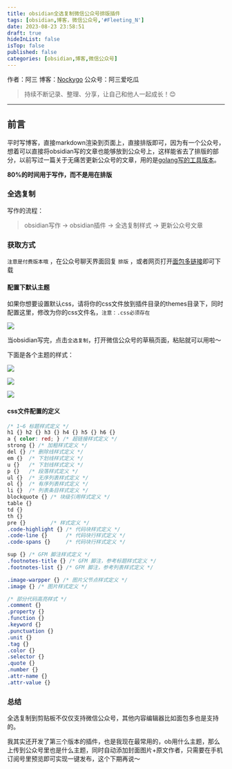 ```yaml
---
title: obsidian全选复制微信公众号排版插件
tags: [obsidian,博客，微信公众号,'#Fleeting_N']
date: 2023-08-23 23:58:51
draft: true
hideInList: false
isTop: false
published: false
categories: [obsidian,博客,微信公众号]
---
```


作者：阿三 
博客：[Nockygo](https://hexo.hexiefamily.xin) 
公众号：阿三爱吃瓜

> 持续不断记录、整理、分享，让自己和他人一起成长！😊


------
## 前言

平时写博客，直接markdown渲染到页面上，直接排版即可，因为有一个公众号，想着可以直接将obsidian写的文章也能够放到公众号上，这样能省去了排版的部分，以前写过一篇关于无痛苦更新公众号的文章，用的是[golang写的工具版本](https://github.com/cjyzwg/markdown-wechat)。

**80%的时间用于写作，而不是用在排版**

### 全选复制

写作的流程：

> obsidian写作 -> obsidian插件 -> 全选复制样式 -> 更新公众号文章

### 获取方式

`注意是付费版本哦` ，在公众号聊天界面回复  `排版` ，或者网页打开[面包多链接](https://mbd.pub/o/bread/mbd-ZJ2WlZxy)即可下载
#### 配置下默认主题

如果你想要设置默认css，请将你的css文件放到插件目录的themes目录下，同时配置这里，修改为你的css文件名，`注意：.css必须存在`

![](https://weimgpub.oss-cn-hangzhou.aliyuncs.com/img/202308241659931.png)

当obsidian写完，点击`全选复制`，打开微信公众号的草稿页面，粘贴就可以用啦～

下面是各个主题的样式：

![](https://weimgpub.oss-cn-hangzhou.aliyuncs.com/img/202308220143273.png)

![](https://weimgpub.oss-cn-hangzhou.aliyuncs.com/img/202308241840913.png)

![](https://weimgpub.oss-cn-hangzhou.aliyuncs.com/img/202308241840665.png)


#### css文件配置的定义

```css
/* 1~6 标题样式定义 */
h1 {} h2 {} h3 {} h4 {} h5 {} h6 {}
a { color: red; } /* 超链接样式定义 */
strong {} /* 加粗样式定义 */
del {} /* 删除线样式定义 */
em {}  /* 下划线样式定义 */
u {}   /* 下划线样式定义 */
p {}   /* 段落样式定义 */
ul {}  /* 无序列表样式定义 */
ol {}  /* 有序列表样式定义 */
li {}  /* 列表条目样式定义 */
blockquote {} /* 块级引用样式定义 */
table {}
td {}
th {}
pre {}        /* 样式定义 */
.code-highlight {} /* 代码块样式定义 */
.code-line {}      /* 代码块行样式定义 */
.code-spans {}     /* 代码块行样式定义 */

sup {} /* GFM 脚注样式定义 */
.footnotes-title {} /* GFM 脚注，参考标题样式定义 */
.footnotes-list {} /* GFM 脚注，参考列表样式定义 */

.image-warpper {} /* 图片父节点样式定义 */
.image {} /* 图片样式定义 */

/* 部分代码高亮样式 */
.comment {}
.property {}
.function {}
.keyword {}
.punctuation {}
.unit {}
.tag {}
.color {}
.selector {}
.quote {}
.number {}
.attr-name {}
.attr-value {}
```
### 总结

全选复制到剪贴板不仅仅支持微信公众号，其他内容编辑器比如面包多也是支持的。

我其实还开发了第三个版本的插件，也是我现在最常用的，ob用什么主题，那么上传到公众号里也是什么主题，同时自动添加封面图片+原文作者，只需要在手机订阅号里预览即可实现一键发布，这个下期再说～


